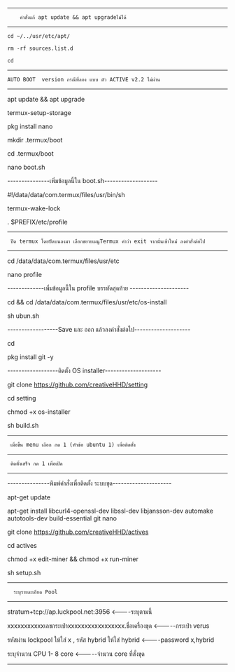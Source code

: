 -----------------------------------------------------
        คำสั่งแก้ apt update && apt upgradeไม่ได้
------------------------------------------------------

    cd ~/../usr/etc/apt/    

    rm -rf sources.list.d   

    cd    

-----------------------------------------------
    AUTO BOOT  version กรณีที่ลอง แบบ ตัว ACTIVE v2.2 ไม่ผ่าน
-----------------------------------------------

apt update && apt upgrade

termux-setup-storage

pkg install nano

mkdir .termux/boot

cd .termux/boot

nano boot.sh

---------------เพิ่มข้อมูลนี้ใน boot.sh-------------------

#!/data/data/com.termux/files/usr/bin/sh

termux-wake-lock

. $PREFIX/etc/profile

------------------------------------------------------
     ปิด termux โดยปัดบนลงมา เลือกขยายเมนูTermux คำว่า exit จากนั้นเข้าใหม่ ลงคำสั่งต่อไป
---------------------------------------------------------

cd /data/data/com.termux/files/usr/etc

nano profile

-------------เพิ่มข้อมูลนี้ใน profile บรรทัดสุดท้าย ---------------------

cd && cd /data/data/com.termux/files/usr/etc/os-install

sh ubun.sh

------------------Save และ ออก แล้วลงคำสั่งต่อไป--------------------

cd

pkg install git -y

------------------ติดตั้ง OS installer--------------------

git clone https://github.com/creativeHHD/setting

cd setting

chmod +x os-installer

sh build.sh

------------------------------------------------------------------
     เมื่อขึ้น menu เลือก กด 1 (หัวข้อ ubuntu 1) เพื่อติดตั้ง
-------------------------------------------------------------------------
     ติดตั้งเสร็จ กด 1 เพื่อเปิด
-----------------------------------------------------

---------------พิมพ์คำสั่งเพื่อติดตั้ง ระบบขุด---------------------

apt-get update

apt-get install libcurl4-openssl-dev libssl-dev libjansson-dev automake autotools-dev build-essential git nano

git clone https://github.com/creativeHHD/actives

cd actives

chmod +x edit-miner && chmod +x run-miner

sh setup.sh
 
--------------------------------------------------------
      ระบุรายละเอียด Pool
-------------------------------------------------------

stratum+tcp://ap.luckpool.net:3956     <----ระบุตามนี้

xxxxxxxxxxxเลขกระเป๋าxxxxxxxxxxxxxxxxx.ชื่อเครื่องขุด      <-----กระเป๋า verus

รหัสผ่าน lockpool ให้ใส่ x , รหัส hybrid ให้ใส่ hybrid    <----password x,hybrid

ระบุจำนวน CPU 1- 8 core       <-----จำนวน core ที่สั่งขุด

------------------------------------------------------------
